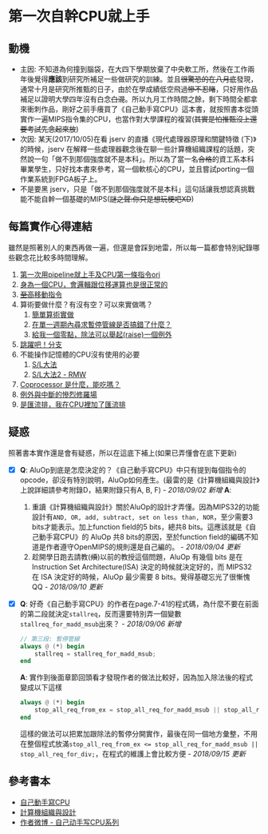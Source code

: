 # 第一次自幹CPU就上手

## 動機

* 主因:
    不知道為何撞到腦袋，在大四下學期放棄了中央軟工所，然後在工作兩年後覺得**應該**到研究所補足一些做研究的訓練。並且~~很驚恐的在八月底~~發現，通常十月是研究所推甄的日子，由於在學成績低空飛過~~慘不忍睹~~，只好用作品補足以證明大學四年沒有白念~~白混~~。所以九月工作時間之餘，剩下時間全都拿來衝刺作品，剛好之前手癢買了《自己動手寫CPU》這本書，就按照書本從頭實作一遍MIPS指令集的CPU，也當作對大學課程的複習(~~其實是怕推甄沒上還要考試先念起來放~~)
* 次因:
    某天(2017/10/05)在看 jserv 的直播《現代處理器原理和關鍵特徵 (下)》的時候，jserv 在解釋一些處理器觀念後在聊一些計算機組織課程的話題，突然說一句「做不到那個強度就不是本科」。所以為了當一名~~合格~~的資工系本科畢業學生，只好找本書來參考，寫一個軟核心的CPU，並且嘗試porting一個作業系統到FPGA板子上。
* 不是要黑 jserv，只是「做不到那個強度就不是本科」這句話讓我想認真挑戰能不能自幹一個基礎的MIPS(~~謎之聲:你只是想玩梗吧XD~~)

## 每篇實作心得連結

雖然是照著別人的東西再做一遍，但還是會踩到地雷，所以每一篇都會特別紀錄哪些觀念花比較多時間理解。

1. [第一次用pipeline就上手及CPU第一條指令ori](CH1/doc/ReadMe.md)
2. [身為一個CPU，會邏輯跟位移運算也是很正常的](CH2/doc/ReadMe.md)
3. [~~至高~~移動指令](CH3/doc/ReadMe.md)
4. 算術要做什麼？有沒有空？可以來實做嗎？
    1. [簡單算術實做](CH4_1/doc/ReadMe.md)
    2. [在單一週期內尋求暫停管線是否搞錯了什麼？](CH4_2/doc/ReadMe.md)
    3. [給我一個零點，除法可以舉起(raise)一個例外](CH4_3/doc/ReadMe.md)
5. [跳躍吧！分支](CH5/doc/ReadMe.md)
6. 不能操作記憶體的CPU沒有使用的必要
    1. [S/L大法](CH6_1/doc/ReadMe.md)
    2. [S/L大法2 - RMW](CH6_2/doc/ReadMe.md)
7. [Coprocessor 是什麼，能吃嗎？](CH7/doc/ReadMe.md)
8. [例外與中斷的慘烈修羅場](CH8/doc/ReadMe.md)
9. [是匯流排，我在CPU裡加了匯流排](CH9/doc/ReadMe.md)

## 疑惑

照著書本實作還是會有疑惑，所以在這底下補上(如果已弄懂會在底下更新)

- [x] **Q**: AluOp到底是怎麼決定的？《自己動手寫CPU》中只有提到每個指令的opcode，卻沒有特別說明，AluOp如何產生。(最雷的是《計算機組織與設計》上說詳細請參考附錄D，結果附錄只有A, B, F) - *2018/09/02 新增*
    **A**:
    1. 重讀《計算機組織與設計》關於AluOp的設計才弄懂。因為MIPS32的功能設計有`AND, OR, add, subtract, set on less than, NOR`，至少需要3 bits才能表示。加上function field的5 bits，總共8 bits。這應該就是《自己動手寫CPU》的 AluOp 共8 bits的原因，至於function field的編碼不知道是作者遵守OpenMIPS的規則還是自己編的。 - *2018/09/04 更新*
    2. 趁開學日跑去請教(~~煩~~)以前的教授這個問題，AluOp 有幾個 bits 是在 Instruction Set Architecture(ISA) 決定的時候就決定好的，而 MIPS32 在 ISA 決定好的時候，AluOp 最少需要 8 bits。覺得基礎忘光了很慚愧QQ - *2018/09/10 更新*

- [x] **Q**: 好奇《自己動手寫CPU》的作者在page.7-41的程式碼，為什麼不要在前面的第二段就決定`stallreq`，反而還要特別弄一個變數`stallreq_for_madd_msub`出來？ - *2018/09/06 新增*
    ```Verilog HDL
    // 第三段: 暫停管線
    always @ (*) begin
        stallreq = stallreq_for_madd_msub;
    end
    ```
    **A**: 實作到後面章節回頭看才發現作者的做法比較好，因為加入除法後的程式變成以下這樣
    ```Verilog HDL
    always @ (*) begin
        stop_all_req_from_ex = stop_all_req_for_madd_msub || stop_all_req_for_div;
    end
    ```
    這樣的做法可以把累加跟除法的暫停分開實作，最後在同一個地方彙整，不用在整個程式放滿`stop_all_req_from_ex <= stop_all_req_for_madd_msub || stop_all_req_for_div;`，在程式的維護上會比較方便 - *2018/09/15 更新*

## 參考書本

* [自己動手寫CPU](https://www.books.com.tw/products/0010676982)
* [計算機組織與設計](https://www.books.com.tw/products/0010677129)
* [作者微博 - 自己动手写CPU系列](https://blog.csdn.net/leishangwen/article/category/5723475/3)